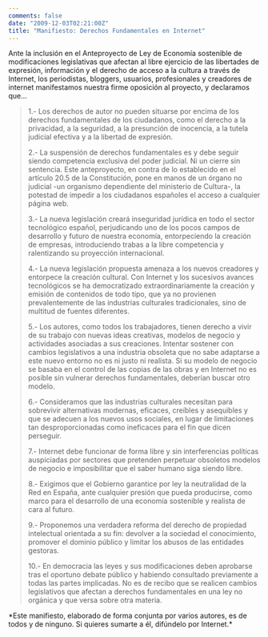 ```yaml
---
comments: false
date: "2009-12-03T02:21:00Z"
title: "Manifiesto: Derechos Fundamentales en Internet"
---
```


Ante la inclusión en el Anteproyecto de Ley de Economía sostenible de
modificaciones legislativas que afectan al libre ejercicio de las
libertades de expresión, información y el derecho de acceso a la cultura
a través de Internet, los periodistas, bloggers, usuarios, profesionales
y creadores de internet manifestamos nuestra firme oposición al
proyecto, y declaramos que…

> 1.- Los derechos de autor no pueden situarse por encima de los
> derechos fundamentales de los ciudadanos, como el derecho a la
> privacidad, a la seguridad, a la presunción de inocencia, a la tutela
> judicial efectiva y a la libertad de expresión.
>
> 2.- La suspensión de derechos fundamentales es y debe seguir siendo
> competencia exclusiva del poder judicial. Ni un cierre sin sentencia.
> Este anteproyecto, en contra de lo establecido en el artículo 20.5 de
> la Constitución, pone en manos de un órgano no judicial -un organismo
> dependiente del ministerio de Cultura-, la potestad de impedir a los
> ciudadanos españoles el acceso a cualquier página web.
>
> 3.- La nueva legislación creará inseguridad jurídica en todo el sector
> tecnológico español, perjudicando uno de los pocos campos de
> desarrollo y futuro de nuestra economía, entorpeciendo la creación de
> empresas, introduciendo trabas a la libre competencia y ralentizando
> su proyección internacional.
>
> 4.- La nueva legislación propuesta amenaza a los nuevos creadores y
> entorpece la creación cultural. Con Internet y los sucesivos avances
> tecnológicos se ha democratizado extraordinariamente la creación y
> emisión de contenidos de todo tipo, que ya no provienen
> prevalentemente de las industrias culturales tradicionales, sino de
> multitud de fuentes diferentes.
>
> 5.- Los autores, como todos los trabajadores, tienen derecho a vivir
> de su trabajo con nuevas ideas creativas, modelos de negocio y
> actividades asociadas a sus creaciones. Intentar sostener con cambios
> legislativos a una industria obsoleta que no sabe adaptarse a este
> nuevo entorno no es ni justo ni realista. Si su modelo de negocio se
> basaba en el control de las copias de las obras y en Internet no es
> posible sin vulnerar derechos fundamentales, deberían buscar otro
> modelo.
>
> 6.- Consideramos que las industrias culturales necesitan para
> sobrevivir alternativas modernas, eficaces, creíbles y asequibles y
> que se adecuen a los nuevos usos sociales, en lugar de limitaciones
> tan desproporcionadas como ineficaces para el fin que dicen perseguir.
>
> 7.- Internet debe funcionar de forma libre y sin interferencias
> políticas auspiciadas por sectores que pretenden perpetuar obsoletos
> modelos de negocio e imposibilitar que el saber humano siga siendo
> libre.
>
> 8.- Exigimos que el Gobierno garantice por ley la neutralidad de la
> Red en España, ante cualquier presión que pueda producirse, como marco
> para el desarrollo de una economía sostenible y realista de cara al
> futuro.
>
> 9.- Proponemos una verdadera reforma del derecho de propiedad
> intelectual orientada a su fin: devolver a la sociedad el
> conocimiento, promover el dominio público y limitar los abusos de las
> entidades gestoras.
>
> 10.- En democracia las leyes y sus modificaciones deben aprobarse tras
> el oportuno debate público y habiendo consultado previamente a todas
> las partes implicadas. No es de recibo que se realicen cambios
> legislativos que afectan a derechos fundamentales en una ley no
> orgánica y que versa sobre otra materia.

<p>
*Este manifiesto, elaborado de forma conjunta por varios autores, es de
todos y de ninguno. Si quieres sumarte a él, difúndelo por Internet.*

</div>

</div>
